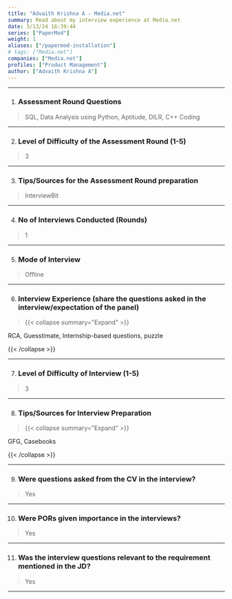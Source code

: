 ```yaml
---
title: "Advaith Krishna A - Media.net"
summary: Read about my interview experience at Media.net
date: 3/13/24 16:39:44
series: ["PaperMod"]
weight: 1
aliases: ["/papermod-installation"]
# tags: ["Media.net"]
companies: ["Media.net"]
profiles: ["Product Management"]
author: ["Advaith Krishna A"]
---
```

---
1. ### Assessment Round Questions

> SQL, Data Analysis using Python, Aptitude, DILR, C++ Coding

---

2. ### Level of Difficulty of the Assessment Round (1-5)

> 3

---

3. ### Tips/Sources for the Assessment Round preparation

> InterviewBit

---

4. ### No of Interviews Conducted (Rounds)

> 1

---

5. ### Mode of Interview

> Offline

---

6. ### Interview Experience (share the questions asked in the interview/expectation of the panel)

> {{< collapse summary="Expand" >}}

RCA, Guesstimate, Internship-based questions, puzzle

{{< /collapse >}}

---

7. ### Level of Difficulty of Interview (1-5)

> 3

---

8. ### Tips/Sources for Interview Preparation

> {{< collapse summary="Expand" >}}

GFG, Casebooks

{{< /collapse >}}

---

9. ### Were questions asked from the CV in the interview?

> Yes

---

10. ### Were PORs given importance in the interviews?

> Yes

---

11. ### Was the interview questions relevant to the requirement mentioned in the JD?

> Yes

---

